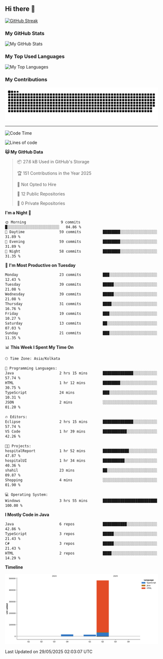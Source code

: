 ## Hi there 👋

[![GitHub Streak](https://streak-stats.demolab.com?user=shahilmohamed&theme=dark)](https://git.io/streak-stats)

### My GitHub Stats
<picture>
  <source
    srcset="https://github-readme-stats.vercel.app/api?username=shahilmohamed&show_icons=true&theme=algolia"
    media="(prefers-color-scheme: dark)"
  />
  <source
    srcset="https://github-readme-stats.vercel.app/api?username=shahilmohamed&show_icons=true&theme=ambient_gradient"
    media="(prefers-color-scheme: light), (prefers-color-scheme: no-preference)"
  />
  <img alt="My GitHub Stats" src="https://github-readme-stats.vercel.app/api?username=shahilmohamed&show_icons=true" />
</picture>

### My Top Used Languages
<picture>
  <source
    srcset="https://github-readme-stats.vercel.app/api/top-langs?username=shahilmohamed&layout=donut-vertical&show_icons=true&theme=react"
    media="(prefers-color-scheme: dark)"
  />
  <source
    srcset="https://github-readme-stats.vercel.app/api/top-langs?username=shahilmohamed&layout=dont-vertical&theme=ambient_gradient"
    media="(prefers-color-scheme: light), (prefers-color-scheme: no-preference)"
  />
  <img alt="My Top Languages" src="https://github-readme-stats.vercel.app/api/top-langs?username=shahilmohamed&layout=donut-vertical" />
</picture>

### My Contributions
<picture>
  <source media="(prefers-color-scheme: dark)" srcset="contrib/github-snake-dark.svg" />
  <source media="(prefers-color-scheme: light)" srcset="contrib/github-snake.svg" />
  <img alt="GitHub Contribution Snake" src="contrib/github-snake.svg" />
</picture>

<hr>

<!--START_SECTION:waka-->
![Code Time](http://img.shields.io/badge/Code%20Time-4%20hrs%2054%20mins-blue)

![Lines of code](https://img.shields.io/badge/From%20Hello%20World%20I%27ve%20Written-511.9%20thousand%20lines%20of%20code-blue)

**🐱 My GitHub Data** 

> 📦 27.6 kB Used in GitHub's Storage 
 > 
> 🏆 151 Contributions in the Year 2025
 > 
> 🚫 Not Opted to Hire
 > 
> 📜 12 Public Repositories 
 > 
> 🔑 0 Private Repositories 
 > 
**I'm a Night 🦉** 

```text
🌞 Morning                9 commits           █░░░░░░░░░░░░░░░░░░░░░░░░   04.86 % 
🌆 Daytime                59 commits          ████████░░░░░░░░░░░░░░░░░   31.89 % 
🌃 Evening                59 commits          ████████░░░░░░░░░░░░░░░░░   31.89 % 
🌙 Night                  58 commits          ████████░░░░░░░░░░░░░░░░░   31.35 % 
```
📅 **I'm Most Productive on Tuesday** 

```text
Monday                   23 commits          ███░░░░░░░░░░░░░░░░░░░░░░   12.43 % 
Tuesday                  39 commits          █████░░░░░░░░░░░░░░░░░░░░   21.08 % 
Wednesday                39 commits          █████░░░░░░░░░░░░░░░░░░░░   21.08 % 
Thursday                 31 commits          ████░░░░░░░░░░░░░░░░░░░░░   16.76 % 
Friday                   19 commits          ███░░░░░░░░░░░░░░░░░░░░░░   10.27 % 
Saturday                 13 commits          ██░░░░░░░░░░░░░░░░░░░░░░░   07.03 % 
Sunday                   21 commits          ███░░░░░░░░░░░░░░░░░░░░░░   11.35 % 
```


📊 **This Week I Spent My Time On** 

```text
🕑︎ Time Zone: Asia/Kolkata

💬 Programming Languages: 
Java                     2 hrs 15 mins       ██████████████░░░░░░░░░░░   57.74 % 
HTML                     1 hr 12 mins        ████████░░░░░░░░░░░░░░░░░   30.75 % 
TypeScript               24 mins             ███░░░░░░░░░░░░░░░░░░░░░░   10.31 % 
JSON                     2 mins              ░░░░░░░░░░░░░░░░░░░░░░░░░   01.20 % 

🔥 Editors: 
Eclipse                  2 hrs 15 mins       ██████████████░░░░░░░░░░░   57.74 % 
VS Code                  1 hr 39 mins        ███████████░░░░░░░░░░░░░░   42.26 % 

🐱‍💻 Projects: 
hospitalReport           1 hr 52 mins        ████████████░░░░░░░░░░░░░   47.87 % 
hospitalUI               1 hr 34 mins        ██████████░░░░░░░░░░░░░░░   40.36 % 
shahil                   23 mins             ██░░░░░░░░░░░░░░░░░░░░░░░   09.87 % 
Shopping                 4 mins              ░░░░░░░░░░░░░░░░░░░░░░░░░   01.90 % 

💻 Operating System: 
Windows                  3 hrs 55 mins       █████████████████████████   100.00 % 
```

**I Mostly Code in Java** 

```text
Java                     6 repos             ███████████░░░░░░░░░░░░░░   42.86 % 
TypeScript               3 repos             █████░░░░░░░░░░░░░░░░░░░░   21.43 % 
C#                       3 repos             █████░░░░░░░░░░░░░░░░░░░░   21.43 % 
HTML                     2 repos             ████░░░░░░░░░░░░░░░░░░░░░   14.29 % 
```



**Timeline**

![Lines of Code chart](https://raw.githubusercontent.com/shahilmohamed/shahilmohamed/main/assets/bar_graph.png)


 Last Updated on 29/05/2025 02:03:07 UTC
<!--END_SECTION:waka-->
